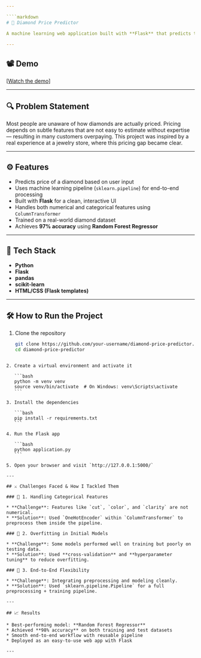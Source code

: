 ```yaml
---

````markdown
# 💎 Diamond Price Predictor

A machine learning web application built with **Flask** that predicts the price of a diamond based on key features like **carat, cut, color, and clarity**. This project aims to bring transparency and data-driven accuracy to diamond pricing — especially helpful for both buyers and sellers.

---
```


## 📽️ Demo

[[Watch the demo]()]

---

## 🔍 Problem Statement

Most people are unaware of how diamonds are actually priced. Pricing depends on subtle features that are not easy to estimate without expertise — resulting in many customers overpaying. This project was inspired by a real experience at a jewelry store, where this pricing gap became clear.

---

## ⚙️ Features

- Predicts price of a diamond based on user input  
- Uses machine learning pipeline (`sklearn.pipeline`) for end-to-end processing  
- Built with **Flask** for a clean, interactive UI  
- Handles both numerical and categorical features using `ColumnTransformer`
- Trained on a real-world diamond dataset  
- Achieves **97% accuracy** using **Random Forest Regressor**

---

## 🧪 Tech Stack

- **Python**
- **Flask**
- **pandas**
- **scikit-learn**
- **HTML/CSS (Flask templates)**

---

## 🛠️ How to Run the Project

1. Clone the repository  
   ```bash
   git clone https://github.com/your-username/diamond-price-predictor.git
   cd diamond-price-predictor
````

2. Create a virtual environment and activate it

   ```bash
   python -m venv venv
   source venv/bin/activate  # On Windows: venv\Scripts\activate
   ```

3. Install the dependencies

   ```bash
   pip install -r requirements.txt
   ```

4. Run the Flask app

   ```bash
   python application.py
   ```

5. Open your browser and visit `http://127.0.0.1:5000/`

---

## ⚔️ Challenges Faced & How I Tackled Them

### 🧩 1. Handling Categorical Features

* **Challenge**: Features like `cut`, `color`, and `clarity` are not numerical.
* **Solution**: Used `OneHotEncoder` within `ColumnTransformer` to preprocess them inside the pipeline.

### 🔄 2. Overfitting in Initial Models

* **Challenge**: Some models performed well on training but poorly on testing data.
* **Solution**: Used **cross-validation** and **hyperparameter tuning** to reduce overfitting.

### 🔌 3. End-to-End Flexibility

* **Challenge**: Integrating preprocessing and modeling cleanly.
* **Solution**: Used `sklearn.pipeline.Pipeline` for a full preprocessing + training pipeline.

---

## 📈 Results

* Best-performing model: **Random Forest Regressor**
* Achieved **98% accuracy** on both training and test datasets
* Smooth end-to-end workflow with reusable pipeline
* Deployed as an easy-to-use web app with Flask

---
